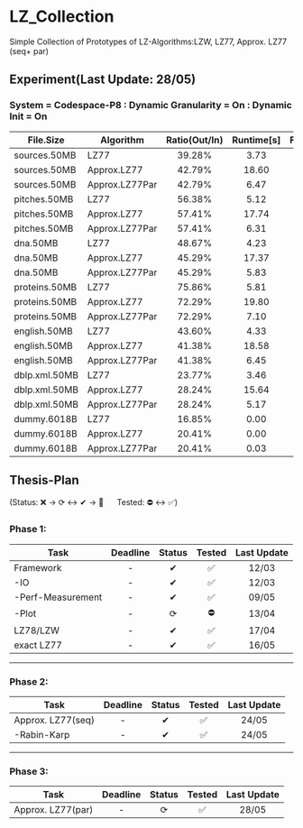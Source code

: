 # LZ_Collection

Simple Collection of Prototypes of LZ-Algorithms:LZW, LZ77, Approx. LZ77 (seq+ par)

## Experiment(Last Update: 28/05)

### System = Codespace-P8 : Dynamic Granularity = On : Dynamic Init = On

|File.Size|Algorithm|Ratio(Out/In)|Runtime[s]|Factors(#/In)|Memory([Byte]/In)|
|---------------|---------------|:---------------:|:---------------:|:---------------:|:------------:|
|sources.50MB|LZ77|39.28%|3.73|7.75%|20.00|
|sources.50MB|Approx.LZ77|42.79%|18.60|11.89%|8.08|
|sources.50MB|Approx.LZ77Par|42.79%|6.47|11.89%|8.13|
|pitches.50MB|LZ77|56.38%|5.12|27.06%|20.00|
|pitches.50MB|Approx.LZ77|57.41%|17.74|19.62%|10.50|
|pitches.50MB|Approx.LZ77Par|57.41%|6.31|19.62%|10.53|
|dna.50MB|LZ77|48.67%|4.23|7.35%|20.00|
|dna.50MB|Approx.LZ77|45.29%|17.37|11.32%|10.01|
|dna.50MB|Approx.LZ77Par|45.29%|5.83|11.32%|10.15|
|proteins.50MB|LZ77|75.86%|5.81|26.11%|20.00|
|proteins.50MB|Approx.LZ77|72.29%|19.80|18.36%|19.34|
|proteins.50MB|Approx.LZ77Par|72.29%|7.10|18.36%|18.31|
|english.50MB|LZ77|43.60%|4.33|7.63%|20.00|
|english.50MB|Approx.LZ77|41.38%|18.58|10.77%|7.01|
|english.50MB|Approx.LZ77Par|41.38%|6.45|10.77%|7.31|
|dblp.xml.50MB|LZ77|23.77%|3.46|4.64%|20.00|
|dblp.xml.50MB|Approx.LZ77|28.24%|15.64|7.69%|4.36|
|dblp.xml.50MB|Approx.LZ77Par|28.24%|5.17|7.69%|4.35|
|dummy.6018B|LZ77|16.85%|0.00|9.70%|20.00|
|dummy.6018B|Approx.LZ77|20.41%|0.00|11.05%|6.69|
|dummy.6018B|Approx.LZ77Par|20.41%|0.03|11.05%|6.81|

## Thesis-Plan

(Status: ❌ &rarr; ⟳ &harr; ✔ &rarr; 🌟 &nbsp;&nbsp;&nbsp;&nbsp; Tested: ⛔ &harr; ✅)


### Phase 1:
|Task               |Deadline   |Status  |Tested     |Last Update|
|-------------------|:---------:|:------:|:---------:|:---------:|
|Framework          |-          |✔       |✅          |12/03      |
| -IO               |-          |✔       |✅          |12/03      |
| -Perf-Measurement |-          |✔       |✅          |09/05      |
| -Plot             |-          |⟳       |⛔          |13/04      |
|LZ78/LZW           |-          |✔       |✅          |17/04      |
|exact LZ77         |-          |✔       |✅          |16/05      |

---
### Phase 2:
|Task               |Deadline   |Status  |Tested     |Last Update|
|-------------------|:---------:|:------:|:---------:|:---------:|
|Approx. LZ77(seq)  |-          |✔       |✅          |24/05      |
| -Rabin-Karp       |-          |✔       |✅          |24/05      |

---
### Phase 3:
|Task               |Deadline   |Status  |Tested     |Last Update|
|-------------------|:---------:|:------:|:---------:|:---------:|
|Approx. LZ77(par)  |-          |⟳       |✅          |28/05      |


